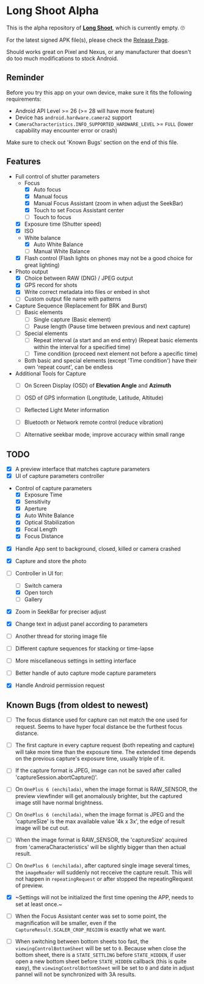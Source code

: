 # Long Shoot Alpha
This is the alpha repository of **[Long Shoot](https://github.com/Tyrone-Liu/LongShoot)**, which is currently empty.  🙄

For the latest signed APK file(s), please check the [Release Page](https://github.com/Tyrone-Liu/LongShootAlpha/releases/latest).

Should works great on Pixel and Nexus, or any manufacturer that doesn't do too much modifications to stock Android.


## Reminder
Before you try this app on your own device, make sure it fits the following requirements:
+ Android API Level >= 26 (>= 28 will have more feature)
+ Device has `android.hardware.camera2` support
+ `CameraCharacteristics.INFO_SUPPORTED_HARDWARE_LEVEL` >= `FULL` (lower capability may encounter error or crash)

Make sure to check out 'Known Bugs' section on the end of this file.


## Features
+ Full control of shutter parameters
    * Focus
        - [x] Auto focus
        - [x] Manual focus
        - [x] Manual Focus Assistant (zoom in when adjust the SeekBar)
        - [x] Touch to set Focus Assistant center
        - [ ] Touch to focus
    * [x] Exposure time (Shutter speed)
    * [x] ISO
    * White balance
        - [x] Auto White Balance
        - [ ] Manual White Balance
    * [x] Flash control (Flash lights on phones may not be a good choice for great lighting)
+ Photo output
    * [x] Choice between RAW (DNG) / JPEG output
    * [x] GPS record for shots
    * [x] Write correct metadata into files or embed in shot
    * [ ] Custom output file name with patterns
+ Capture Sequence (Replacement for BRK and Burst)
    * [ ] Basic elements
        - [ ] Single capture (Basic element)
        - [ ] Pause length (Pause time between previous and next capture)
    * [ ] Special elements
        - [ ] Repeat interval (a start and an end entry) (Repeat basic elements within the interval for a specified time)
        - [ ] Time condition (proceed next element not before a apecific time)
    * Both basic and special elements (except 'Time condition') have their own 'repeat count', can be endless
+ Additional Tools for Capture
    * [ ] On Screen Display (OSD) of **Elevation Angle** and **Azimuth**
    * [ ] OSD of GPS information (Longtitude, Latitude, Altitude)
    * [ ] Reflected Light Meter information
    * [ ] Bluetooth or Network remote control (reduce vibration)
    * [ ] Alternative seekbar mode, improve accuracy within small range


## TODO
+ [x] A preview interface that matches capture parameters
+ [x] UI of capture parameters controller
+ Control of capture parameters
    * [x] Exposure Time
    * [x] Sensitivity
    * [x] Aperture
    * [x] Auto White Balance
    * [x] Optical Stabilization
    * [x] Focal Length
    * [x] Focus Distance
+ [x] Handle App sent to background, closed, killed or camera crashed
+ [x] Capture and store the photo
+ [ ] Controller in UI for:
    * [ ] Switch camera
    * [x] Open torch
    * [ ] Gallery
+ [x] Zoom in SeekBar for preciser adjust
+ [x] Change text in adjust panel according to parameters
+ [ ] Another thread for storing image file
+ [ ] Different capture sequences for stacking or time-lapse
+ [ ] More miscellaneous settings in setting interface
+ [ ] Better handle of auto capture mode capture parameters
+ [x] Handle Android permission request


## Known Bugs (from oldest to newest)
+ [ ] The focus distance used for capture can not match the one used for request.  Seems to have hyper focal distance be the furthest focus distance.
+ [ ] The first capture in every capture request (both repeating and capture) will take more time than the exposure time.  The extended time depends on the previous capture's exposure time, usually triple of it.
+ [ ] If the capture format is JPEG, image can not be saved after called 'captureSession.abortCapture()'.
+ [ ] On `OnePlus 6 (enchilada)`, when the image format is RAW_SENSOR, the preview viewfinder will get anomalously brighter, but the captured image still have normal brightness.
+ [ ] On `OnePlus 6 (enchilada)`, when the image format is JPEG and the 'captureSize' is the max available value '4k x 3x', the edge of result image will be cut out.
+ [ ] When the image format is RAW_SENSOR, the 'captureSize' acquired from 'cameraCharacteristics' will be slightly bigger than then actual result.
+ [ ] On `OnePlus 6 (enchilada)`, after captured single image several times, the `imageReader` will suddenly not recceive the capture result.  This will not happen in `repeatingRequest` or after stopped the repeatingRequest of preview.
+ [x] ~Settings will not be initialized the first time opening the APP, needs to set at least once.~
+ [ ] When the Focus Assistant center was set to some point, the magnification will be smaller, even if the `CaptureResult.SCALER_CROP_REGION` is exactly what we want.
+ [ ] When switching between bottom sheets too fast, the `viewingControlBottomSheet` will be set to `0`.  Because when close the bottom sheet, there is a `STATE_SETTLING` before `STATE_HIDDEN`, if user open a new bottom sheet before `STATE_HIDDEN` callback (this is quite easy), the `viewingControlBottomSheet` will be set to `0` and date in adjust pannel will not be synchronized with 3A results.


